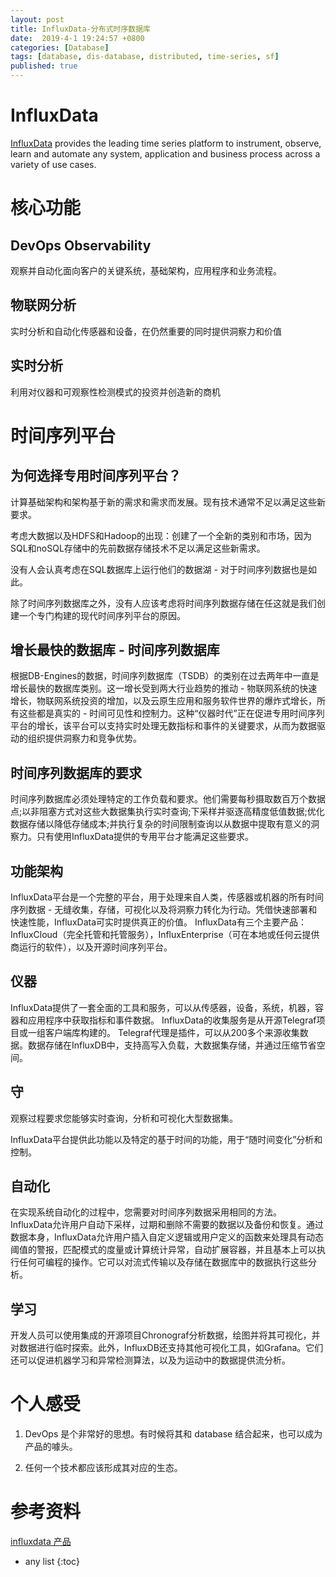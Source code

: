 ```yaml
---
layout: post
title: InfluxData-分布式时序数据库
date:  2019-4-1 19:24:57 +0800
categories: [Database]
tags: [database, dis-database, distributed, time-series, sf]
published: true
---
```


# InfluxData 

[InfluxData](https://www.influxdata.com/) provides the leading time series platform to instrument, observe, learn and automate any system, application and business process across a variety of use cases.

# 核心功能

## DevOps Observability

观察并自动化面向客户的关键系统，基础架构，应用程序和业务流程。

## 物联网分析

实时分析和自动化传感器和设备，在仍然重要的同时提供洞察力和价值

## 实时分析

利用对仪器和可观察性检测模式的投资并创造新的商机

# 时间序列平台

## 为何选择专用时间序列平台？

计算基础架构和架构基于新的需求和需求而发展。现有技术通常不足以满足这些新要求。

考虑大数据以及HDFS和Hadoop的出现：创建了一个全新的类别和市场，因为SQL和noSQL存储中的先前数据存储技术不足以满足这些新需求。

没有人会认真考虑在SQL数据库上运行他们的数据湖 - 对于时间序列数据也是如此。

除了时间序列数据库之外，没有人应该考虑将时间序列数据存储在任这就是我们创建一个专门构建的现代时间序列平台的原因。

## 增长最快的数据库 - 时间序列数据库

根据DB-Engines的数据，时间序列数据库（TSDB）的类别在过去两年中一直是增长最快的数据库类别。这一增长受到两大行业趋势的推动 - 物联网系统的快速增长，物联网系统投资的增加，以及云原生应用和服务软件世界的爆炸式增长，所有这些都是真实的 - 时间可见性和控制力。这种“仪器时代”正在促进专用时间序列平台的增长，该平台可以支持实时处理无数指标和事件的关键要求，从而为数据驱动的组织提供洞察力和竞争优势。

## 时间序列数据库的要求

时间序列数据库必须处理特定的工作负载和要求。他们需要每秒摄取数百万个数据点;以非阻塞方式对这些大数据集执行实时查询;下采样并驱逐高精度低值数据;优化数据存储以降低存储成本;并执行复杂的时间限制查询以从数据中提取有意义的洞察力。只有使用InfluxData提供的专用平台才能满足这些要求。

## 功能架构

InfluxData平台是一个完整的平台，用于处理来自人类，传感器或机器的所有时间序列数据 - 无缝收集，存储，可视化以及将洞察力转化为行动。凭借快速部署和快速性能，InfluxData可实时提供真正的价值。 InfluxData有三个主要产品：InfluxCloud（完全托管和托管服务），InfluxEnterprise（可在本地或任何云提供商运行的软件），以及开源时间序列平台。


## 仪器

InfluxData提供了一套全面的工具和服务，可以从传感器，设备，系统，机器，容器和应用程序中获取指标和事件数据。 InfluxData的收集服务是从开源Telegraf项目或一组客户端库构建的。 Telegraf代理是插件，可以从200多个来源收集数据。数据存储在InfluxDB中，支持高写入负载，大数据集存储，并通过压缩节省空间。

## 守

观察过程要求您能够实时查询，分析和可视化大型数据集。

InfluxData平台提供此功能以及特定的基于时间的功能，用于“随时间变化”分析和控制。

## 自动化

在实现系统自动化的过程中，您需要对时间序列数据采用相同的方法。 InfluxData允许用户自动下采样，过期和删除不需要的数据以及备份和恢复。通过数据本身，InfluxData允许用户插入自定义逻辑或用户定义的函数来处理具有动态阈值的警报，匹配模式的度量或计算统计异常，自动扩展容器，并且基本上可以执行任何可编程的操作。它可以对流式传输以及存储在数据库中的数据执行这些分析。

## 学习

开发人员可以使用集成的开源项目Chronograf分析数据，绘图并将其可视化，并对数据进行临时探索。此外，InfluxDB还支持其他可视化工具，如Grafana。它们还可以促进机器学习和异常检测算法，以及为运动中的数据提供流分析。

# 个人感受

1. DevOps 是个非常好的思想。有时候将其和 database 结合起来，也可以成为产品的噱头。

2. 任何一个技术都应该形成其对应的生态。

# 参考资料

[influxdata 产品](https://www.influxdata.com/products/)

* any list
{:toc}